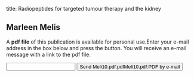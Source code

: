 title: Radiopeptides for targeted tumour therapy and the kidney

## Marleen Melis
A <b>pdf file</b> of this publication is available for personal use.Enter your e-mail address in the box below and press the button. You will receive an e-mail message with a link to the pdf file.
<form action="sender.php">  <input type="text" name="email">  <input type="submit" value="Send Meli10.pdf:pdfMeli10.pdf:PDF by e-mail"></form>